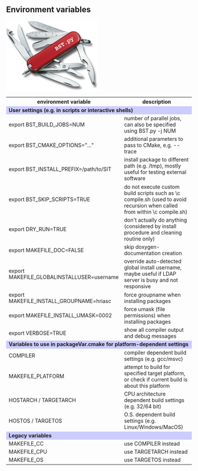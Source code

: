 ##  Environment variables

![](BST-small.png)


 <table>
 <tr>
   <th>environment variable</th>
   <th>description</th>
 </tr>
 <tr>
   <td colspan="2" bgcolor="#CCCCFF"><b>User settings
       (e.g. in scripts or interactive shells)</b></td>
 </tr>
 <tr>
   <td>export BST_BUILD_JOBS=NUM</td>
   <td>number of parallel jobs, can also be specified using
       BST.py -j NUM</td>
 </tr>
 <tr>
   <td>export BST_CMAKE_OPTIONS="..."</td>
   <td>additional parameters to pass to CMake, e.g. --trace</td>
 </tr>
 <tr>
   <td>export BST_INSTALL_PREFIX=/path/to/SIT</td>
   <td>install package to different path (e.g. /tmp), mostly useful for
       testing external software</td>
 </tr>
 <tr>
   <td>export BST_SKIP_SCRIPTS=TRUE</td>
   <td>do not execute custom build scripts such as \c compile.sh (used to
       avoid recursion when called from within \c compile.sh)</td>
 </tr>
 <tr>
   <td>export DRY_RUN=TRUE</td>
   <td>don't actually do anything (considered by install procedure and
       cleaning routine only)</td>
 </tr>
 <tr>
   <td>export MAKEFILE_DOC=FALSE</td>
   <td>skip doxygen-documentation creation</td>
 </tr>
 <tr>
   <td>export MAKEFILE_GLOBALINSTALLUSER=username</td>
   <td>override auto-detected global install username, maybe useful if
       LDAP server is busy and not responsive</td>
 </tr>
 <tr>
   <td>export MAKEFILE_INSTALL_GROUPNAME=hriasc</td>
   <td>force groupname when installing packages</td>
 </tr>
 <tr>
   <td>export MAKEFILE_INSTALL_UMASK=0002</td>
   <td>force umask (file permissions) when installing packages</td>
 </tr>
 <tr>
   <td>export VERBOSE=TRUE</td>
   <td>show all compiler output and debug messages</td>
 </tr>
 <tr>
   <td colspan="2" bgcolor="#CCCCFF"><b>Variables to use in
       packageVar.cmake for platform-dependent settings</b></td>
 </tr>
 <tr>
   <td>COMPILER</td>
   <td>compiler dependent build settings (e.g. gcc/msvc)</td>
 </tr>
 <tr>
   <td>MAKEFILE_PLATFORM</td>
   <td>attempt to build for specified target platform, or check if current
       build is about this platform</td>
 </tr>
 <tr>
   <td>HOSTARCH / TARGETARCH</td>
   <td>CPU architecture dependent build settings (e.g. 32/64 bit)</td>
 </tr>
 <tr>
   <td>HOSTOS / TARGETOS</td>
   <td>O.S. dependent build settings (e.g. Linux/Windows/MacOS)</td>
 </tr>
 <tr>
   <td colspan="2" bgcolor="#CCCCFF"><b>Legacy
       variables</b></td>
 </tr>
 <tr>
   <td>MAKEFILE_CC</td>
   <td>use COMPILER instead</td>
 </tr>
 <tr>
   <td>MAKEFILE_CPU</td>
   <td>use TARGETARCH instead</td>
 </tr>
 <tr>
   <td>MAKEFILE_OS</td>
   <td>use TARGETOS instead</td>
 </tr>
 </table>
